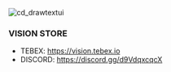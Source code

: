 ![cd_drawtextui](https://user-images.githubusercontent.com/119358491/205465473-59c43dcd-2b61-479c-8543-9ccfbefdea9e.PNG)


### VISION STORE
* TEBEX: https://vision.tebex.io 
* DISCORD: https://discord.gg/d9VdqxcqcX

